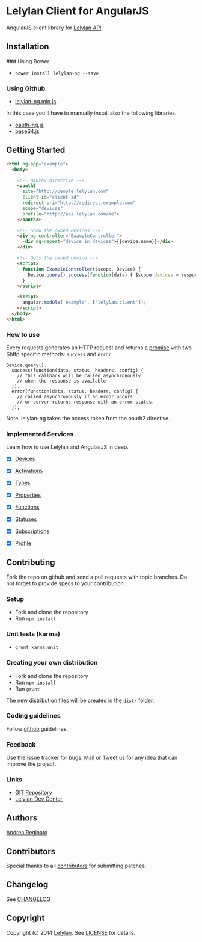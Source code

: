 # Lelylan Client for AngularJS

AngularJS client library for [Lelylan API](http://dev.lelylan.com).


## Installation

### Using Bower

* `bower install lelylan-ng --save`

### Using Github

* [lelylan-ng.min.js](https://github.com/lelylan/distoauth-ng)

In this case you'll have to manually install also the following libraries.

* [oauth-ng.js](https://github.com/andreareginato/oauth-ng/blob/master/dist/oauth-ng.js)
* [base64.js](https://github.com/davidchambers/Base64.js/blob/master/base64.js)


## Getting Started

```html
<html ng-app="example">
  <body>

    <!-- OAuth2 directive -->
    <oauth2
      site="http://people.lelylan.com"
      client-id="client-id"
      redirect-uri="http://redirect.example.com"
      scope="devices"
      profile="http://api.lelylan.com/me">
    </oauth2>

    <!-- Show the owned devices -->
    <div ng-controller="ExampleController">
      <div ng-repeat="device in devices">{{device.name}}</div>
    </div>

    <!-- Gets the owned device -->
    <script>
      function ExampleController($scope, Device) {
        Device.query().success(function(data) { $scope.devices = response });
      }
    </script>

    <script>
      angular.module('example', ['lelylan.client']);
    </script>
  </body>
</html>
```


### How to use

Every requests generates an HTTP request and returns a [promise](https://docs.angularjs.org/api/ng/service/$http)
with two $http specific methods: `success` and `error`.

```
Device.query().
  success(function(data, status, headers, config) {
    // this callback will be called asynchronously
    // when the response is available
  }).
  error(function(data, status, headers, config) {
    // called asynchronously if an error occurs
    // or server returns response with an error status.
  });
```

Note: lelylan-ng takes the access token from the oauth2 directive.


### Implemented Services

Learn how to use Lelylan and AngulasJS in deep.

- [x] [Devices](http://dev.lelylan.com/developers#devices-api)
- [x] [Activations](http://dev.lelylan.com/developers#activations-api)
- [x] [Types](http://dev.lelylan.com/types#types-api)
- [x] [Properties](http://dev.lelylan.com/types#properties-api)
- [x] [Functions](http://dev.lelylan.com/types#functions-api)
- [x] [Statuses](http://dev.lelylan.com/types#statuses-api)
- [x] [Subscriptions](http://dev.lelylan.com/developers#subscriptions-api)
- [x] [Profile](http://dev.lelylan.com/developers#core-concepts-get-me)


## Contributing

Fork the repo on github and send a pull requests with topic branches.
Do not forget to provide specs to your contribution.

### Setup

* Fork and clone the repository
* Run `npm install`

### Unit tests (karma)

* `grunt karma:unit`

### Creating your own distribution

* Fork and clone the repository
* Run `npm install`
* Run `grunt`

The new distribution files will be created in the `dist/` folder.

### Coding guidelines

Follow [github](https://github.com/styleguide/) guidelines.

### Feedback

Use the [issue tracker](http://github.com/lelylan/lelylan-ng/issues) for bugs.
[Mail](mailto:touch@lelylan.com) or [Tweet](http://twitter.com/lelylan) us for any idea that
can improve the project.

### Links

* [GIT Repository](http://github.com/lelylan/lelylan-ng)
* [Lelylan Dev Center](http://dev.lelylan.com)

## Authors

[Andrea Reginato](http://twitter.com/andreareginato)

## Contributors

Special thanks to all [contributors](https://github.com/lelylan/lelylan-ng/contributors)
for submitting patches.


## Changelog

See [CHANGELOG](https://github.com/lelylan/lelylan-ng/blob/master/CHANGELOG.md)


## Copyright

Copyright (c) 2014 [Lelylan](http://lelylan.com).
See [LICENSE](https://github.com/lelylan/lelylan-ng/blob/master/LICENSE.md) for details.
